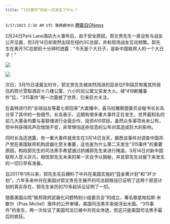 ```yaml
---
title: “315事件”的前一天发生了什么？
---
```

`3/17/2023 2:30 AM UTC 雅典娜快讯` [轉載自GNews](https://gnews.org/articles/1021079)

2月24日Park Lane酒店大火事件后，由于安全原因，郭文贵先生一直没有与战友公开见面，但3月14日却突然出现在纽约3C总部，并和现场战友互动频繁。郭先生在离开3C总部前十分钟时透露：“今天是个大日子，是新中国联邦人的一个大日子！”


![](https://i.imgur.com/20kJnBz.jpg)


![](https://i.imgur.com/nRnoEMM.jpg)


次日，3月15日凌晨五时许，郭文贵先生被突然闯进的百余位FBI探员带离其所居住的荷兰雪梨酒店十八楼公寓，六小时后公寓又突发大火。继“419断播事件”后，“315事件”再一次震撼了世界，引来巨大关注。

在盖特进行的“全球战友等着七哥回来”大直播中，喜马拉雅联盟委员会秘书长长岛分享了其中的一些细节。长岛表示，近期有很多重大事件正在发生，世界最知名的前几大基金均要与喜联储进行全面合作，投资A10项目。虽然众多事项尚未公布，但中共获得风声后惴惴不安，非常惧怕这些信息的公布对其造成巨大的影响。

同时长岛还透露，有一重大事件就发生在3月14日当天，据悉该事件对调查中国共产党在美国联邦机构武器化至关重要，这也是为什么第二天发生“315事件”的重要原因，构陷郭先生的司法黑手希望通过抓捕郭先生来进行掩盖。3月14日对新中国联邦人意义非凡，相信郭先生未来的某一天会予以揭秘，并且郭先生对接下来发生的一切已早有准备。

自2017年1月以来，郭先生先后爆料了中共在美国实施的“蓝金黄计划”和“3F计划”，六年多来中共在美国对郭文贵先生展开的司法超限战已证明了这两个邪恶计划的真实存在，郭先生亲历的70多起诉讼证明了一切。

随着美国众院“联邦政府武器化问题特别小组委员会”的成立，著名歌星帕拉斯·米歇尔（Pras Michel）案件的公开审理，美国司法黑手渐渐浮出水面。“315事件”的发生，再一次佐证了美国司法已被中共完全渗透，但这只是美国司法黑手最后的疯狂。


